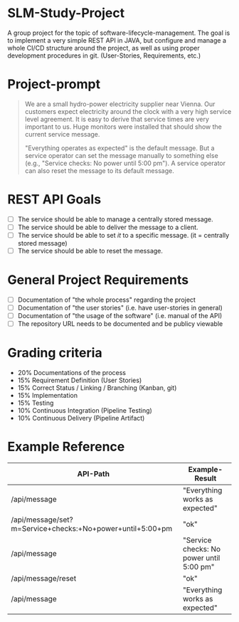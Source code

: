 # SLM-Study-Project
A group project for the topic of software-lifecycle-management. 
The goal is to implement a very simple REST API in JAVA, but configure and manage a whole CI/CD structure around the project, as well as using proper development procedures in git. (User-Stories, Requirements, etc.)

# Project-prompt
> We are a small hydro-power electricity supplier near Vienna. Our customers expect electricity around the clock with a very high service level agreement. It is easy to derive that service times are very important to us. Huge monitors were installed that should show the current service message.
> 
> "Everything operates as expected" is the default message. But a service operator can set the message manually to something else (e.g., "Service checks: No power until 5:00 pm"). A service operator can also reset the message to its default message.

# REST API Goals

 - [ ] The service should be able to manage a centrally stored message.
 - [ ] The service should be able to deliver the message to a client.
 - [ ] The service should be able to set _it_ to a specific message. (it = centrally stored message)
 - [ ] The service should be able to reset the message.
 
 # General Project Requirements
 
 - [ ] Documentation of "the whole process" regarding the project
 - [ ] Documentation of "the user stories" (i.e. have user-stories in general)
 - [ ] Documentation of "the usage of the software" (i.e. manual of the API)
 - [ ] The repository URL needs to be documented and be publicy viewable
 
 # Grading criteria
 
- 20% Documentations of the process
- 15% Requirement Definition (User Stories)
- 15% Correct Status / Linking / Branching (Kanban, git)
- 15% Implementation
- 15% Testing
- 10% Continuous Integration (Pipeline Testing)
- 10% Continuous Delivery (Pipeline Artifact)
 
 # Example Reference
 
| API-Path                                                  | Example-Result                           |
|-----------------------------------------------------------|------------------------------------------|
| /api/message                                              | "Everything works as expected"           |
| /api/message/set?m=Service+checks:+No+power+until+5:00+pm | "ok"                                     |
| /api/message                                              | "Service checks: No power until 5:00 pm" |
| /api/message/reset                                        | "ok"                                     |
| /api/message                                              | "Everything works as expected"           |


